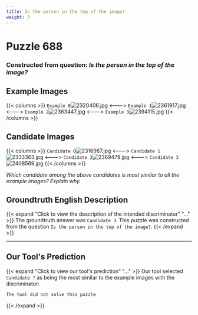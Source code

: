 ```yaml
---
title: Is the person in the top of the image?
weight: 3
---
```


# Puzzle 688
### Constructed from question: _Is the person in the top of the image?_


## Example Images
{{< columns >}}
`Example 0`![2320406.jpg](/gqa_images/2320406.jpg)
<--->
`Example 1`![2361917.jpg](/gqa_images/2361917.jpg)
<--->
`Example 2`![2363447.jpg](/gqa_images/2363447.jpg)
<--->
`Example 3`![2394115.jpg](/gqa_images/2394115.jpg)
{{< /columns >}}

## Candidate Images
{{< columns >}}
`Candidate 0`![2316967.jpg](/gqa_images/2316967.jpg)
<--->
`Candidate 1`![2333363.jpg](/gqa_images/2333363.jpg)
<--->
`Candidate 2`![2369479.jpg](/gqa_images/2369479.jpg)
<--->
`Candidate 3`![2408569.jpg](/gqa_images/2408569.jpg)
{{< /columns >}}

*Which candidate among the above candidates is most similar to all the example images? Explain why.*

## Groundtruth English Description

{{< expand "Click to view the description of the intended discriminator" "..." >}}
The groundtruth answer was `Candidate 3`. This puzzle was constructed from the question `Is the person in the top of the image?`.
{{< /expand >}}

---

## Our Tool's Prediction

{{< expand "Click to view our tool's prediction" "..." >}}
Our tool selected `Candidate ?` as being the most similar to the example images with the discriminator:
```plaintext
The tool did not solve this puzzle
```
{{< /expand >}}
